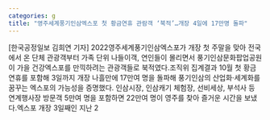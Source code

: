 ```yaml
---
categories: g
title: "영주세계풍기인삼엑스포 첫 황금연휴 관람객 ‘북적’…개장 4일에 17만명 돌파"
---
```

[한국공정일보 김희연 기자] 2022영주세계풍기인삼엑스포가 개장 첫 주말을 맞아 전국에서 온 단체 관광객부터 가족 단위 나들이객, 연인들이 몰리면서 풍기인삼문화팝업공원이 가을 건강엑스포를 만끽하려는 관광객들로 북적였다.조직위 집계결과 10월 첫 황금연휴를 포함해 3일까지 개장 나흘만에 17만여 명을 돌파해 풍기인삼의 산업화·세계화를 꿈꾸는 엑스포의 가능성을 증명했다. 인삼시장, 인삼캐기 체험장, 선비세상, 부석사 등 연계행사장 방문객 5만여 명을 포함하면 22만여 명이 영주를 찾아 즐거운 시간을 보냈다.엑스포 개장 3일째인 지난 2